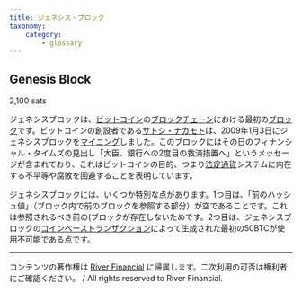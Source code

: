 ```yaml
---
title: ジェネシス・ブロック
taxonomy:
    category:
        - glossary
---
```


## Genesis Block
2,100 sats

ジェネシスブロックは、[ビットコイン](http://lostinbitcoin.jp.testrs.jp/staging/glossary/bitcoin-2/)の[ブロックチェーン](http://lostinbitcoin.jp.testrs.jp/staging/glossary/blockchain-2/)における最初の[ブロック](http://lostinbitcoin.jp.testrs.jp/staging/glossary/block/)です。ビットコインの創設者である[サトシ・ナカモト](http://lostinbitcoin.jp.testrs.jp/staging/glossary/satoshi_nakamoto/)は、2009年1月3日にジェネシスブロックを[マイニング](http://lostinbitcoin.jp.testrs.jp/staging/glossary/mining/)しました。このブロックにはその日のフィナンシャル・タイムズの見出し「大臣、銀行への2度目の救済措置へ」というメッセージが含まれており、これはビットコインの目的、つまり[法定通貨](http://lostinbitcoin.jp.testrs.jp/staging/glossary/fiat_currency/)システムに内在する不平等や腐敗を回避することを表明しています。

ジェネシスブロックには、いくつか特別な点があります。1つ目は、「前のハッシュ値」（ブロック内で前のブロックを参照する部分）が空であることです。これは参照されるべき前の(ブロックが存在しないためです。2つ目は、ジェネシスブロックの[コインベーストランザクション](http://lostinbitcoin.jp.testrs.jp/staging/glossary/coinbase_transaction/)によって生成された最初の50BTCが使用不可能である点です。

---
コンテンツの著作権は [River Financial](https://river.com/) に帰属します。二次利用の可否は権利者にご確認ください。 / All rights reserved to River Financial.
